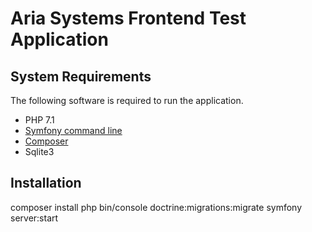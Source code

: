 # Aria Systems Frontend Test Application

## System Requirements

The following software is required to run the application.
* PHP 7.1
* [Symfony command line](https://symfony.com/download "Download Symfony")
* [Composer](https://getcomposer.org/)
* Sqlite3

## Installation

composer install
php bin/console doctrine:migrations:migrate
symfony server:start
